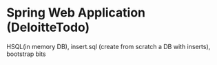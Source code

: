 # Spring Web Application (DeloitteTodo)
HSQL(in memory DB), insert.sql (create from scratch a DB with inserts), bootstrap bits
